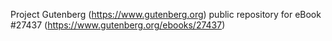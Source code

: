 Project Gutenberg (https://www.gutenberg.org) public repository for eBook #27437 (https://www.gutenberg.org/ebooks/27437)
